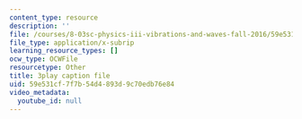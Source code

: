 ```yaml
---
content_type: resource
description: ''
file: /courses/8-03sc-physics-iii-vibrations-and-waves-fall-2016/59e531cf7f7b54d4893d9c70edb76e84_I0YACDaY-ww.vtt
file_type: application/x-subrip
learning_resource_types: []
ocw_type: OCWFile
resourcetype: Other
title: 3play caption file
uid: 59e531cf-7f7b-54d4-893d-9c70edb76e84
video_metadata:
  youtube_id: null
---
```

